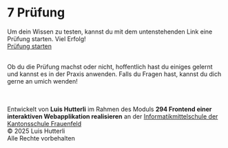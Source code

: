 # 7 Prüfung
Um dein Wissen zu testen, kannst du mit dem untenstehenden Link eine Prüfung starten. Viel Erfolg! <br>
[Prüfung starten](/exam)

<br>
Ob du die Prüfung machst oder nicht, hoffentlich hast du einiges gelernt und kannst es in der Praxis anwenden. Falls du Fragen hast, kannst du dich gerne an umich wenden!
<br>
<br>
<br>

Entwickelt von **Luis Hutterli** im Rahmen des Moduls **294 Frontend einer interaktiven Webapplikation realisieren** an der [Informatikmittelschule der Kantonsschule Frauenfeld](https://kanti-frauenfeld.ch)
<br>
&copy; 2025 Luis Hutterli <br>
Alle Rechte vorbehalten